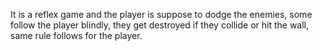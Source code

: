 It is a reflex game and the player is suppose to dodge the enemies, some follow the 
player blindly, they get destroyed if they collide or hit the wall, same rule
follows for the player.